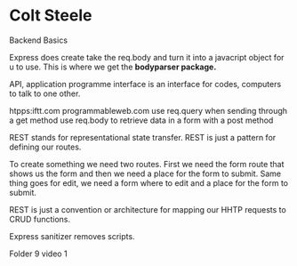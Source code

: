 # Colt Steele
Backend Basics

Express does create take the req.body and turn it into a javacript object for u to use. This is where we get the **bodyparser package.**


API, application programme interface is an interface for codes, computers to talk to one other.

htpps:iftt.com
programmableweb.com
use req.query when sending through a get method
use req.body to retrieve data in a form with a post method

REST stands for representational state transfer. 
REST is just a pattern for defining our routes.

To create something we need two routes. First we need the form route that shows us the form and then we need a place for the form to submit. Same thing goes for edit, we need a form where to edit and a place for the form to submit.

REST is just a convention or architecture for mapping our HHTP requests to CRUD functions.

Express sanitizer removes scripts.



Folder 9 video 1